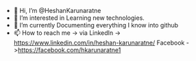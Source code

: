 - 👋 Hi, I’m @HeshanKarunaratne
- 👀 I’m interested in Learning new technologies.
- 🌱 I’m currently Documenting everything I know into github
- 📫 How to reach me -> via 
                         LinkedIn -> https://www.linkedin.com/in/heshan-karunaratne/ 
                         Facebook ->https://facebook.com/hkarunaratne1

<!---
HeshanKarunaratne/HeshanKarunaratne is a ✨ special ✨ repository because its `README.md` (this file) appears on your GitHub profile.
You can click the Preview link to take a look at your changes.
--->
